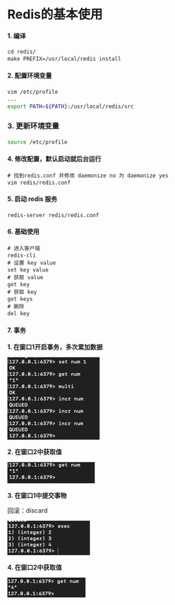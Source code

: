 # Redis的基本使用

#### 1. 编译

```shell
cd redis/
make PREFIX=/usr/local/redis install
```

#### 2. 配置环境变量

```bash
vim /etc/profile
...
export PATH=${PATH}:/usr/local/redis/src
```

### 3. 更新环境变量

```bash
source /etc/profile
```

#### 4. 修改配置，默认启动就后台运行

```shell
# 找到redis.conf 并修改 daemonize no 为 daemonize yes 
vim redis/redis.conf
```

#### 5. 启动 redis 服务

```shell
redis-server redis/redis.conf
```

#### 6. 基础使用

```shell
# 进入客户端
redis-cli
# 设置 key value
set key value
# 获取 value
get key
# 获取 key
get keys
# 删除
del key
```

#### 7. 事务

__1. 在窗口1开启事务，多次累加数据__

![](../markdown/img/497280b8-83be-4f0b-9f2b-ea997cfc0aa020200207135245.png)

__2. 在窗口2中获取值__

![](../markdown/img/1daa6ad8-8746-4e56-aa0b-ed30e9129bd820200207135521.png)

__3. 在窗口1中提交事物__

回滚：discard

![image-20200207135716868](../markdown/img/08d1c537-0612-4d3f-9042-c55fa652ebadimage-20200207135716868.png)

__4. 在窗口2中获取值__

![](../markdown/img/1fcd69fc-422c-4e7c-b664-7ab4bf2449e320200207135751.png)

